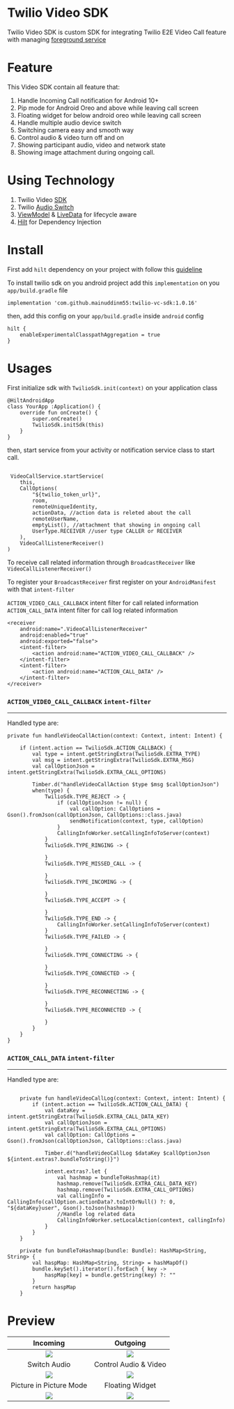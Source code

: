 # Twilio Video SDK

Twilio Video SDK is custom SDK for integrating Twilio E2E Video Call feature with
managing [foreground service](https://developer.android.com/guide/components/foreground-services)

# Feature

This Video SDK contain all feature that:

1. Handle Incoming Call notification for Android 10+
2. Pip mode for Android Oreo and above while leaving call screen
3. Floating widget for below android oreo while leaving call screen
4. Handle multiple audio device switch
5. Switching camera easy and smooth way
6. Control audio & video turn off and on
7. Showing participant audio, video and network state
8. Showing image attachment during ongoing call.

# Using Technology

1. Twilio Video [SDK](https://www.twilio.com/docs/video)
2. Twilio [Audio Switch](https://github.com/twilio/audioswitch)
3. [ViewModel](https://developer.android.com/topic/libraries/architecture/livedata)
   & [LiveData](https://developer.android.com/topic/libraries/architecture/viewmodel) for lifecycle aware
4. [Hilt](https://developer.android.com/training/dependency-injection/hilt-android) for Dependency Injection

# Install

First add `hilt` dependency on your project with follow
this [guideline](https://developer.android.com/training/dependency-injection/hilt-android)

To install twilio sdk on you android project add this `implementation` on you `app/build.gradle` file

```
implementation 'com.github.mainuddinm55:twilio-vc-sdk:1.0.16'
```

then, add this config on your `app/build.gradle` inside `android` config

```
hilt {
    enableExperimentalClasspathAggregation = true
}
```

# Usages

First initialize sdk with `TwilioSdk.init(context)` on your application class

```
@HiltAndroidApp
class YourApp :Application() {
    override fun onCreate() {
        super.onCreate()
        TwilioSdk.initSdk(this)
    }
}
```

then, start service from your activity or notification service class to start call.

```
 
 VideoCallService.startService(
    this,
    CallOptions(
        "${twilio_token_url}",
        room,
        remoteUniqueIdentity,
        actionData, //action data is releted about the call
        remoteUserName,
        emptyList(), //attachment that showing in ongoing call
        UserType.RECEIVER //user type CALLER or RECEIVER
    ),
    VideoCallListenerReceiver()
)

```

To receive call related information through `BroadcastReceiver` like `VideoCallListenerReceiver()`

To register your `BroadcastReceiver` first register on your `AndroidManifest` with that `intent-filter`

`ACTION_VIDEO_CALL_CALLBACK` intent filter for call related information
`ACTION_CALL_DATA` intent filter for call log related information

```
<receiver
    android:name=".VideoCallListenerReceiver"
    android:enabled="true"
    android:exported="false">
    <intent-filter>
        <action android:name="ACTION_VIDEO_CALL_CALLBACK" />
    </intent-filter>
    <intent-filter>
        <action android:name="ACTION_CALL_DATA" />
    </intent-filter>
</receiver>
```

### `ACTION_VIDEO_CALL_CALLBACK` `intent-filter`

<hr>

Handled type are:

```
private fun handleVideoCallAction(context: Context, intent: Intent) {

    if (intent.action == TwilioSdk.ACTION_CALLBACK) {
        val type = intent.getStringExtra(TwilioSdk.EXTRA_TYPE)
        val msg = intent.getStringExtra(TwilioSdk.EXTRA_MSG)
        val callOptionJson = intent.getStringExtra(TwilioSdk.EXTRA_CALL_OPTIONS)

        Timber.d("handleVideoCallAction $type $msg $callOptionJson")
        when(type) {
            TwilioSdk.TYPE_REJECT -> {
                if (callOptionJson != null) {
                    val callOption: CallOptions =  Gson().fromJson(callOptionJson, CallOptions::class.java)
                    sendNotification(context, type, callOption)
                }
                CallingInfoWorker.setCallingInfoToServer(context)
            }
            TwilioSdk.TYPE_RINGING -> {

            }
            TwilioSdk.TYPE_MISSED_CALL -> {

            }
            TwilioSdk.TYPE_INCOMING -> {

            }
            TwilioSdk.TYPE_ACCEPT -> {

            }
            TwilioSdk.TYPE_END -> {
                CallingInfoWorker.setCallingInfoToServer(context)
            }
            TwilioSdk.TYPE_FAILED -> {

            }
            TwilioSdk.TYPE_CONNECTING -> {

            }
            TwilioSdk.TYPE_CONNECTED -> {

            }
            TwilioSdk.TYPE_RECONNECTING -> {

            }
            TwilioSdk.TYPE_RECONNECTED -> {

            }
        }
    }
}
```

### `ACTION_CALL_DATA` `intent-filter`

<hr>

Handled type are:

```

    private fun handleVideoCallLog(context: Context, intent: Intent) {
        if (intent.action == TwilioSdk.ACTION_CALL_DATA) {
            val dataKey = intent.getStringExtra(TwilioSdk.EXTRA_CALL_DATA_KEY)
            val callOptionJson = intent.getStringExtra(TwilioSdk.EXTRA_CALL_OPTIONS)
            val callOption: CallOptions =  Gson().fromJson(callOptionJson, CallOptions::class.java)

            Timber.d("handleVideoCallLog $dataKey $callOptionJson ${intent.extras?.bundleToString()}")

            intent.extras?.let {
                val hashmap = bundleToHashmap(it)
                hashmap.remove(TwilioSdk.EXTRA_CALL_DATA_KEY)
                hashmap.remove(TwilioSdk.EXTRA_CALL_OPTIONS)
                val callingInfo = CallingInfo(callOption.actionData?.toIntOrNull() ?: 0, "${dataKey}user", Gson().toJson(hashmap))
                //Handle log related data
                CallingInfoWorker.setLocalAction(context, callingInfo)
            }
        }
    }

    private fun bundleToHashmap(bundle: Bundle): HashMap<String, String> {
        val haspMap: HashMap<String, String> = hashMapOf()
        bundle.keySet().iterator().forEach { key ->
            haspMap[key] = bundle.getString(key) ?: ""
        }
        return haspMap
    }
```

# Preview

Incoming                   |  Outgoing
:-------------------------:|:-------------------------:
![](./images/incoming.png) |  ![](./images/outgoing.png)
Switch Audio               |  Control Audio & Video
![](./images/audio.png)    |  ![](./images/control_audio_video.png)
Picture in Picture Mode    |  Floating Widget
![](./images/pip.png)      |  ![](./images/floating_widget.png)